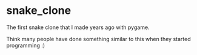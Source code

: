 # snake_clone
The first snake clone that I made years ago with pygame.

Think many people have done something similar to this when they started programming :)
